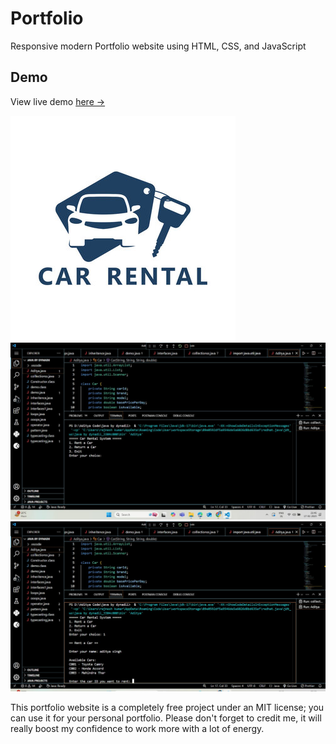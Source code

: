 # Portfolio
Responsive modern Portfolio website using HTML, CSS, and JavaScript

## Demo 
View live demo [here →](https://github.com/Ajayykr01/car_rental_system)

![portfolio](img4.jpeg)
![portfolio](img5.jpeg)
![portfolio](img21.jpeg)

This portfolio website is a completely free project under an MIT license; you can use it for your personal portfolio. Please don't forget to credit me, it will really boost my confidence to work more with a lot of energy.
